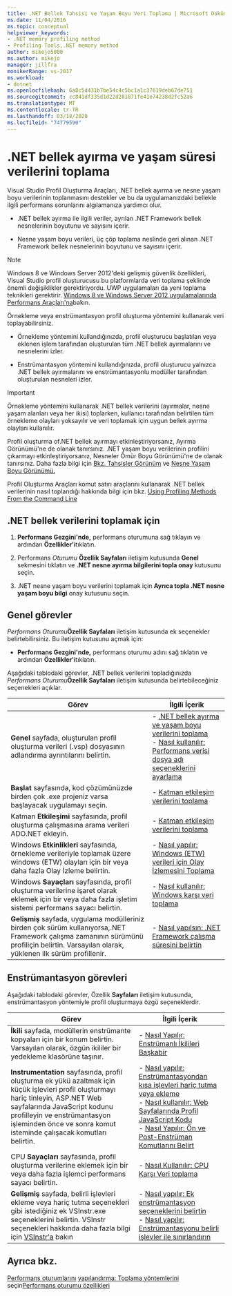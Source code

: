 ```yaml
---
title: .NET Bellek Tahsisi ve Yaşam Boyu Veri Toplama | Microsoft Dokümanlar
ms.date: 11/04/2016
ms.topic: conceptual
helpviewer_keywords:
- .NET memory profiling method
- Profiling Tools,.NET memory method
author: mikejo5000
ms.author: mikejo
manager: jillfra
monikerRange: vs-2017
ms.workload:
- dotnet
ms.openlocfilehash: 6a8c5d431b7be54c4c5bc1a1c37619deb67de751
ms.sourcegitcommit: cc841df335d1d22d281871fe41e74238d2fc52a6
ms.translationtype: MT
ms.contentlocale: tr-TR
ms.lasthandoff: 03/18/2020
ms.locfileid: "74779590"
---
```

# <a name="collect-net-memory-allocation-and-lifetime-data"></a>.NET bellek ayırma ve yaşam süresi verilerini toplama

Visual Studio Profil Oluşturma Araçları, .NET bellek ayırma ve nesne yaşam boyu verilerinin toplanmasını destekler ve bu da uygulamanızdaki bellekle ilgili performans sorunlarını algılamanıza yardımcı olur.

- .NET bellek ayırma ile ilgili veriler, ayrılan .NET Framework bellek nesnelerinin boyutunu ve sayısını içerir.

- Nesne yaşam boyu verileri, üç çöp toplama neslinde geri alınan .NET Framework bellek nesnelerinin boyutunu ve sayısını içerir.

> [!NOTE]
> Windows 8 ve Windows Server 2012'deki gelişmiş güvenlik özellikleri, Visual Studio profil oluşturucusu bu platformlarda veri toplama şeklinde önemli değişiklikler gerektiriyordu. UWP uygulamaları da yeni toplama teknikleri gerektirir. [Windows 8 ve Windows Server 2012 uygulamalarında Performans Araçları'na](../profiling/performance-tools-on-windows-8-and-windows-server-2012-applications.md)bakın.

Örnekleme veya enstrümantasyon profil oluşturma yöntemini kullanarak veri toplayabilirsiniz.

- Örnekleme yöntemini kullandığınızda, profil oluşturucu başlatılan veya eklenen işlem tarafından oluşturulan tüm .NET bellek ayırmalarını ve nesnelerini izler.

- Enstrümantasyon yöntemini kullandığınızda, profil oluşturucu yalnızca .NET bellek ayırmalarını ve enstrümantasyonlu modüller tarafından oluşturulan nesneleri izler.

> [!IMPORTANT]
> Örnekleme yöntemini kullanarak .NET bellek verilerini (ayırmalar, nesne yaşam alanları veya her ikisi) toplarken, kullanıcı tarafından belirtilen tüm örnekleme olayları yoksayılır ve veri toplamak için uygun bellek ayırma olayları kullanılır.

Profil oluşturma of.NET bellek ayırmayı etkinleştiriyorsanız, Ayırma Görünümü'ne de olanak tanırsınız. .NET yaşam boyu verilerinin profilini çıkarmayı etkinleştiriyorsanız, Nesneler Ömür Boyu Görünümü'ne de olanak tanırsınız. Daha fazla bilgi için [Bkz. Tahsisler Görünüm](../profiling/dotnet-memory-allocations-view.md) ve [Nesne Yaşam Boyu Görünümü.](../profiling/object-lifetime-view.md)

Profil Oluşturma Araçları komut satırı araçlarını kullanarak .NET bellek verilerinin nasıl toplandığı hakkında bilgi için bkz. [Using Profiling Methods From the Command Line](../profiling/using-profiling-methods-to-collect-performance-data-from-the-command-line.md)

## <a name="to-collect-net-memory-data"></a>.NET bellek verilerini toplamak için

1. **Performans Gezgini'nde,** performans oturumuna sağ tıklayın ve ardından **Özellikler'i**tıklatın.

2. Performans *Oturumu* **Özellik Sayfaları** iletişim kutusunda **Genel** sekmesini tıklatın ve **.NET nesne ayırma bilgilerini topla onay** kutusunu seçin.

3. .NET nesne yaşam boyu verilerini toplamak için **Ayrıca topla .NET nesne yaşam boyu bilgi** onay kutusunu seçin.

## <a name="common-tasks"></a>Genel görevler

_Performans Oturumu_**Özellik Sayfaları** iletişim kutusunda ek seçenekler belirtebilirsiniz. Bu iletişim kutusunu açmak için:

- **Performans Gezgini'nde,** performans oturumu adını sağ tıklatın ve ardından **Özellikler'i**tıklatın.

Aşağıdaki tablodaki görevler, .NET bellek verilerini topladığınızda _Performans Oturumu_**Özellik Sayfaları** iletişim kutusunda belirtebileceğiniz seçenekleri açıklar.

|Görev|İlgili İçerik|
|----------|---------------------|
|**Genel** sayfada, oluşturulan profil oluşturma verileri (.vsp) dosyasının adlandırma ayrıntılarını belirtin.|- [.NET bellek ayırma ve yaşam boyu verilerini toplama](../profiling/collecting-dotnet-memory-allocation-and-lifetime-data.md)<br />- [Nasıl kullanılır: Performans verisi dosya adı seçeneklerini ayarlama](../profiling/how-to-set-performance-data-file-name-options.md)|
|**Başlat** sayfasında, kod çözümünüzde birden çok .exe projeniz varsa başlayacak uygulamayı seçin.|- [Katman etkileşim verilerini toplama](../profiling/collecting-tier-interaction-data.md)|
|Katman **Etkileşimi** sayfasında, profil oluşturma çalışmasına arama verileri ADO.NET ekleyin.|- [Katman etkileşim verilerini toplama](../profiling/collecting-tier-interaction-data.md)|
|Windows **Etkinlikleri** sayfasında, örnekleme verileriyle toplamak üzere windows (ETW) olayları için bir veya daha fazla Olay İzleme belirtin.|- [Nasıl yapılır: Windows (ETW) verileri için Olay İzlemesini Toplama](../profiling/how-to-collect-event-tracing-for-windows-etw-data.md)|
|Windows **Sayaçları** sayfasında, profil oluşturma verilerine işaret olarak eklemek için bir veya daha fazla işletim sistemi performans sayacı belirtin.|- [Nasıl kullanılır: Windows karşı veri toplama](../profiling/how-to-collect-windows-counter-data.md)|
|**Gelişmiş** sayfada, uygulama modülleriniz birden çok sürüm kullanıyorsa,.NET Framework çalışma zamanının sürümünü profiliçin belirtin. Varsayılan olarak, yüklenen ilk sürüm profillenir.|- [Nasıl yapılsın: .NET Framework çalışma süresini belirtin](../profiling/how-to-specify-the-dotnet-framework-runtime.md)|

## <a name="instrumentation-tasks"></a>Enstrümantasyon görevleri

Aşağıdaki tablodaki görevler, Özellik **Sayfaları** iletişim kutusunda, enstrümantasyon yöntemiyle profil oluşturmaya özgü seçeneklerdir.

|Görev|İlgili İçerik|
|----------|---------------------|
|**İkili** sayfada, modüllerin enstrümante kopyaları için bir konum belirtin. Varsayılan olarak, özgün ikililer bir yedekleme klasörüne taşınır.|- [Nasıl Yapılır: Enstrümanlı İkilileri Başkabir](../profiling/how-to-relocate-instrumented-binaries.md)|
|**Instrumentation** sayfasında, profil oluşturma ek yükü azaltmak için küçük işlevleri profil oluşturmayı hariç tinleyin, ASP.NET Web sayfalarında JavaScript kodunu profilleyin ve enstrümantasyon işleminden önce ve sonra komut isteminde çalışacak komutları belirtin.|- [Nasıl yapılır: Enstrümantasyondan kısa işlevleri hariç tutma veya ekleme](../profiling/how-to-exclude-or-include-short-functions-from-instrumentation.md)<br />- [Nasıl kullanılır: Web Sayfalarında Profil JavaScript Kodu](../profiling/how-to-profile-javascript-code-in-web-pages.md)<br />- [Nasıl Yapılır: Ön ve Post-Enstrüman Komutlarını Belirt](../profiling/how-to-specify-pre-and-post-instrument-commands.md)|
|CPU **Sayaçları** sayfasında, profil oluşturma verilerine eklemek için bir veya daha fazla işlemci performans sayacı belirtin.|- [Nasıl Kullanılır: CPU Karşı Veri toplama](../profiling/how-to-collect-cpu-counter-data.md)|
|**Gelişmiş** sayfada, belirli işlevleri ekleme veya hariç tutma seçenekleri gibi istediğiniz ek VSInstr.exe seçeneklerini belirtin. VSInstr seçenekleri hakkında daha fazla bilgi için [VSInstr'a](../profiling/vsinstr.md) bakın|- [Nasıl yapılır: Ek enstrümantasyon seçeneklerini belirtin](../profiling/how-to-specify-additional-instrumentation-options.md)<br />- [Nasıl yapılır: Enstrümantasyonu belirli işlevler ile sınırlandırın](../profiling/how-to-limit-instrumentation-to-specific-functions.md)|

## <a name="see-also"></a>Ayrıca bkz.

[Performans oturumlarını](../profiling/configuring-performance-sessions.md)
[yapılandırma: Toplama yöntemlerini](../profiling/how-to-choose-collection-methods.md)
seçin[Performans oturumu özellikleri](../profiling/performance-session-properties.md)
